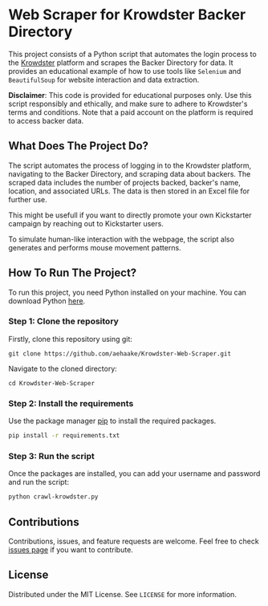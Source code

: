 # Web Scraper for Krowdster Backer Directory

This project consists of a Python script that automates the login process to the [Krowdster](https://app.krowdster.co/backer/directory) platform and scrapes the Backer Directory for data. It provides an educational example of how to use tools like `Selenium` and `BeautifulSoup` for website interaction and data extraction.

**Disclaimer**: This code is provided for educational purposes only. Use this script responsibly and ethically, and make sure to adhere to Krowdster's terms and conditions. Note that a paid account on the platform is required to access backer data.

## What Does The Project Do?

The script automates the process of logging in to the Krowdster platform, navigating to the Backer Directory, and scraping data about backers. The scraped data includes the number of projects backed, backer's name, location, and associated URLs. The data is then stored in an Excel file for further use.

This might be usefull if you want to directly promote your own Kickstarter campaign by reaching out to Kickstarter users.

To simulate human-like interaction with the webpage, the script also generates and performs mouse movement patterns.

## How To Run The Project?

To run this project, you need Python installed on your machine. You can download Python [here](https://www.python.org/downloads/).

### Step 1: Clone the repository

Firstly, clone this repository using git:

```
git clone https://github.com/aehaake/Krowdster-Web-Scraper.git
```

Navigate to the cloned directory:

```
cd Krowdster-Web-Scraper
```

### Step 2: Install the requirements

Use the package manager [pip](https://pip.pypa.io/en/stable/) to install the required packages.

```bash
pip install -r requirements.txt
```

### Step 3: Run the script

Once the packages are installed, you can add your username and password and run the script:

```bash
python crawl-krowdster.py
```

## Contributions

Contributions, issues, and feature requests are welcome. Feel free to check [issues page](https://github.com/aehaake/Krowdster-Web-Scraper/issues) if you want to contribute.

## License

Distributed under the MIT License. See `LICENSE` for more information.
